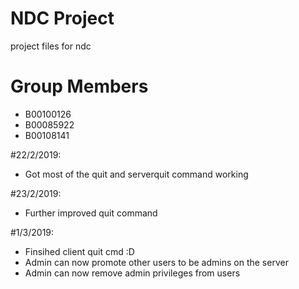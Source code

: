 # NDC Project

project files for ndc

# Group Members

- B00100126
- B00085922
- B00108141

#22/2/2019:
- Got most of the quit and serverquit command working

#23/2/2019:
- Further improved quit command

#1/3/2019:
- Finsihed client quit cmd :D
- Admin can now promote other users to be admins on the server
- Admin can now remove admin privileges from users